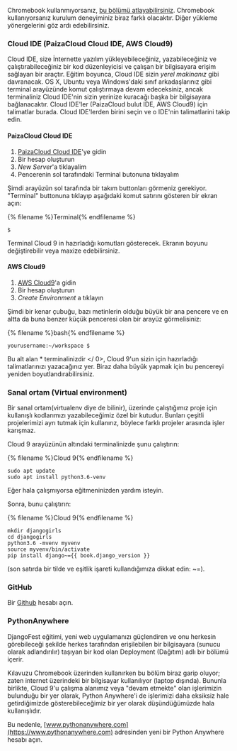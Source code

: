 Chromebook kullanmıyorsanız, [bu bölümü atlayabilirsiniz](http://tutorial.djangogirls.org/en/installation/#install-python). Chromebook kullanıyorsanız kurulum deneyiminiz biraz farklı olacaktır. Diğer yükleme yönergelerini göz ardı edebilirsiniz.

### Cloud IDE (PaizaCloud Cloud IDE, AWS Cloud9)

Cloud IDE, size İnternette yazılım yükleyebileceğiniz, yazabileceğiniz ve çalıştırabileceğiniz bir kod düzenleyicisi ve çalışan bir bilgisayara erişim sağlayan bir araçtır. Eğitim boyunca, Cloud IDE sizin *yerel makinanız* gibi davranacak. OS X, Ubuntu veya Windows'daki sınıf arkadaşlarınız gibi terminal arayüzünde komut çalıştırmaya devam edeceksiniz, ancak terminaliniz Cloud IDE'nin sizin yerinize kuracağı başka bir bilgisayara bağlanacaktır. Cloud IDE'ler (PaizaCloud bulut IDE, AWS Cloud9) için talimatlar burada. Cloud IDE'lerden birini seçin ve o IDE'nin talimatlarini takip edin.

#### PaizaCloud Cloud IDE

1. [PaizaCloud Cloud IDE](https://paiza.cloud/)'ye gidin
2. Bir hesap oluşturun
3. *New Server*'a tiklayalim
4. Pencerenin sol tarafındaki Terminal butonuna tıklayalım

Şimdi arayüzün sol tarafında bir takım buttonları görmeniz gerekiyor. "Terminal" buttonuna tıklayıp aşağıdaki komut satırını gösteren bir ekran açın:

{% filename %}Terminal{% endfilename %}

    $
    

Terminal Cloud 9 in hazırladığı komutları gösterecek. Ekranın boyunu değiştirebilir veya maxize edebilirsiniz.

#### AWS Cloud9

1. [AWS Cloud9](https://aws.amazon.com/cloud9/)'a gidin
2. Bir hesap oluşturun
3. *Create Environment* a tıklayın

Şimdi bir kenar çubuğu, bazı metinlerin olduğu büyük bir ana pencere ve en altta da buna benzer küçük penceresi olan bir arayüz görmelisiniz:

{% filename %}bash{% endfilename %}

    yourusername:~/workspace $
    

Bu alt alan * terminalinizdir </ 0>, Cloud 9'un sizin için hazırladığı talimatlarınızı yazacağınız yer. Biraz daha büyük yapmak için bu pencereyi yeniden boyutlandırabilirsiniz.</p> 

### Sanal ortam (Virtual environment)

Bir sanal ortam(virtualenv diye de bilinir), üzerinde çalıştığımız proje için kullanışlı kodlarımızı yazabileceğimiz özel bir kutudur. Bunları çeşitli projelerimizi ayrı tutmak için kullanırız, böylece farklı projeler arasında işler karışmaz.

Cloud 9 arayüzünün altındaki terminalinizde şunu çalıştırın:

{% filename %}Cloud 9{% endfilename %}

    sudo apt update
    sudo apt install python3.6-venv
    

Eğer hala çalışmıyorsa eğitmeninizden yardım isteyin.

Sonra, bunu çalıştırın:

{% filename %}Cloud 9{% endfilename %}

    mkdir djangogirls
    cd djangogirls
    python3.6 -mvenv myvenv
    source myvenv/bin/activate
    pip install django~={{ book.django_version }}
    

(son satırda bir tilde ve eşitlik işareti kullandığımıza dikkat edin: ~=).

### GitHub

Bir [Github](https://github.com) hesabı açın.

### PythonAnywhere

DjangoFest eğitimi, yeni web uygulamanızı güçlendiren ve onu herkesin görebileceği şekilde herkes tarafından erişilebilen bir bilgisayara (sunucu olarak adlandırılır) taşıyan bir kod olan Deployment (Dağıtım) adlı bir bölümü içerir.

Kılavuzu Chromebook üzerinden kullanırken bu bölüm biraz garip oluyor; zaten internet üzerindeki bir bilgisayar kullanılıyor (laptop dışında). Bununla birlikte, Cloud 9'u çalışma alanımız veya "devam etmekte" olan işlerimizin bulunduğu bir yer olarak, Python Anywhere'i de işlerimizi daha eksiksiz hale getirdiğimizde gösterebileceğimiz bir yer olarak düşündüğümüzde hala kullanışlıdır.

Bu nedenle, [www.pythonanywhere.com](https://www.pythonanywhere.com) adresinden yeni bir Python Anywhere hesabı açın.